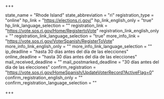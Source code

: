 +++

state_name = "Rhode Island"
state_abbreviation = "ri"
registration_type = "online"
hp_link = "https://elections.ri.gov/"
hp_link_english_only = "true"
hp_link_language_selection = ""
registration_link = "https://vote.sos.ri.gov/Home/RegistertoVote"
registration_link_english_only = ""
registration_link_language_selection = "true"
more_info_link = "https://vote.sos.ri.gov/VoterSpanish/RegisterToVote"
more_info_link_english_only = ""
more_info_link_language_selection = ""
ip_deadline = "hasta 30 días antes del día de las elecciones"
online_deadline = "hasta 30 días antes del día de las elecciones"
mail_received_deadline = ""
mail_postmarked_deadline = "30 días antes del día de las elecciones"
confirm_registration = "https://vote.sos.ri.gov/HomeSpanish/UpdateVoterRecord?ActiveFlag=0"
confirm_registration_english_only = ""
confirm_registration_language_selection = ""

+++